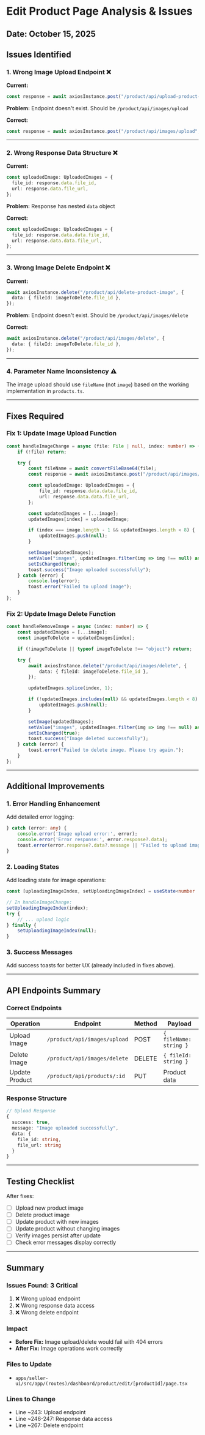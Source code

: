 # Edit Product Page Analysis & Issues

## Date: October 15, 2025

## Issues Identified

### 1. **Wrong Image Upload Endpoint** ❌
**Current:**
```typescript
const response = await axiosInstance.post("/product/api/upload-product-image", { fileName });
```

**Problem:** Endpoint doesn't exist. Should be `/product/api/images/upload`

**Correct:**
```typescript
const response = await axiosInstance.post("/product/api/images/upload", { fileName });
```

---

### 2. **Wrong Response Data Structure** ❌
**Current:**
```typescript
const uploadedImage: UploadedImages = {
  file_id: response.data.file_id,
  url: response.data.file_url,
};
```

**Problem:** Response has nested `data` object

**Correct:**
```typescript
const uploadedImage: UploadedImages = {
  file_id: response.data.data.file_id,
  url: response.data.data.file_url,
};
```

---

### 3. **Wrong Image Delete Endpoint** ❌
**Current:**
```typescript
await axiosInstance.delete("/product/api/delete-product-image", {
  data: { fileId: imageToDelete.file_id },
});
```

**Problem:** Endpoint doesn't exist. Should be `/product/api/images/delete`

**Correct:**
```typescript
await axiosInstance.delete("/product/api/images/delete", {
  data: { fileId: imageToDelete.file_id },
});
```

---

### 4. **Parameter Name Inconsistency** ⚠️
The image upload should use `fileName` (not `image`) based on the working implementation in `products.ts`.

---

## Fixes Required

### Fix 1: Update Image Upload Function
```typescript
const handleImageChange = async (file: File | null, index: number) => {
    if (!file) return;

    try {
        const fileName = await convertFileBase64(file);
        const response = await axiosInstance.post("/product/api/images/upload", { fileName });

        const uploadedImage: UploadedImages = {
            file_id: response.data.data.file_id,
            url: response.data.data.file_url,
        };

        const updatedImages = [...image];
        updatedImages[index] = uploadedImage;

        if (index === image.length - 1 && updatedImages.length < 8) {
            updatedImages.push(null);
        }

        setImage(updatedImages);
        setValue("images", updatedImages.filter(img => img !== null) as UploadedImages[]);
        setIsChanged(true);
        toast.success("Image uploaded successfully");
    } catch (error) {
        console.log(error);
        toast.error("Failed to upload image");
    }
};
```

### Fix 2: Update Image Delete Function
```typescript
const handleRemoveImage = async (index: number) => {
    const updatedImages = [...image];
    const imageToDelete = updatedImages[index];

    if (!imageToDelete || typeof imageToDelete !== "object") return;

    try {
        await axiosInstance.delete("/product/api/images/delete", {
            data: { fileId: imageToDelete.file_id },
        });

        updatedImages.splice(index, 1);

        if (!updatedImages.includes(null) && updatedImages.length < 8) {
            updatedImages.push(null);
        }

        setImage(updatedImages);
        setValue("images", updatedImages.filter(img => img !== null) as UploadedImages[]);
        setIsChanged(true);
        toast.success("Image deleted successfully");
    } catch (error) {
        toast.error("Failed to delete image. Please try again.");
    }
};
```

---

## Additional Improvements

### 1. Error Handling Enhancement
Add detailed error logging:
```typescript
} catch (error: any) {
    console.error('Image upload error:', error);
    console.error('Error response:', error.response?.data);
    toast.error(error.response?.data?.message || "Failed to upload image");
}
```

### 2. Loading States
Add loading state for image operations:
```typescript
const [uploadingImageIndex, setUploadingImageIndex] = useState<number | null>(null);

// In handleImageChange:
setUploadingImageIndex(index);
try {
    // ... upload logic
} finally {
    setUploadingImageIndex(null);
}
```

### 3. Success Messages
Add success toasts for better UX (already included in fixes above).

---

## API Endpoints Summary

### Correct Endpoints
| Operation | Endpoint | Method | Payload |
|-----------|----------|--------|---------|
| Upload Image | `/product/api/images/upload` | POST | `{ fileName: string }` |
| Delete Image | `/product/api/images/delete` | DELETE | `{ fileId: string }` |
| Update Product | `/product/api/products/:id` | PUT | Product data |

### Response Structure
```typescript
// Upload Response
{
  success: true,
  message: "Image uploaded successfully",
  data: {
    file_id: string,
    file_url: string
  }
}
```

---

## Testing Checklist

After fixes:
- [ ] Upload new product image
- [ ] Delete product image
- [ ] Update product with new images
- [ ] Update product without changing images
- [ ] Verify images persist after update
- [ ] Check error messages display correctly

---

## Summary

### Issues Found: 3 Critical
1. ❌ Wrong upload endpoint
2. ❌ Wrong response data access
3. ❌ Wrong delete endpoint

### Impact
- **Before Fix:** Image upload/delete would fail with 404 errors
- **After Fix:** Image operations work correctly

### Files to Update
- `apps/seller-ui/src/app/(routes)/dashboard/product/edit/[productId]/page.tsx`

### Lines to Change
- Line ~243: Upload endpoint
- Line ~246-247: Response data access
- Line ~267: Delete endpoint
